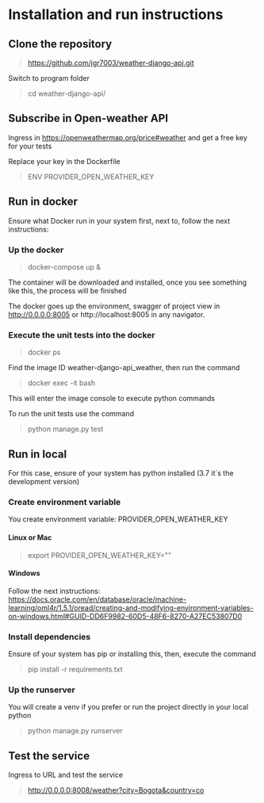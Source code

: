 # Installation  and run instructions

## Clone the repository

> https://github.com/jgr7003/weather-django-api.git

Switch to program folder

> cd weather-django-api/

## Subscribe in Open-weather API

Ingress in https://openweathermap.org/price#weather and get a free key for your tests

Replace your key in the Dockerfile

> ENV PROVIDER_OPEN_WEATHER_KEY <YOUR-KEY-HERE>

## Run in docker

Ensure what Docker run in your system first, next to, follow the next instructions:

### Up the docker

> docker-compose up &

The container will be downloaded and installed, once you see something like this, the process will be finished

The docker goes up the environment, swagger of project view in http://0.0.0.0:8005 or http://localhost:8005 in any navigator.

### Execute the unit tests into the docker

> docker ps

Find the image ID weather-django-api_weather, then run the command

> docker exec -it <id image> bash

This will enter the image console to execute python commands

To run the unit tests use the command

> python manage.py test

## Run in local

For this case, ensure of your system has python installed (3.7 it´s the development version)

### Create environment variable

You create environment variable: PROVIDER_OPEN_WEATHER_KEY

#### Linux or Mac

> export PROVIDER_OPEN_WEATHER_KEY="<YOUR-KEY-HERE>"

#### Windows

Follow the next instructions: https://docs.oracle.com/en/database/oracle/machine-learning/oml4r/1.5.1/oread/creating-and-modifying-environment-variables-on-windows.html#GUID-DD6F9982-60D5-48F6-8270-A27EC53807D0

### Install dependencies

Ensure of your system has pip or installing this, then, execute the command

> pip install -r requirements.txt

### Up the runserver

You will create a venv if you prefer or run the project directly in your local python

> python manage.py runserver


## Test the service

Ingress to URL and test the service

> http://0.0.0.0:8008/weather?city=Bogota&country=co